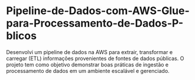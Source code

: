# Pipeline-de-Dados-com-AWS-Glue-para-Processamento-de-Dados-P-blicos
Desenvolvi um pipeline de dados na AWS para extrair, transformar e carregar (ETL) informações provenientes de fontes de dados públicas. O projeto tem como objetivo demonstrar boas práticas de ingestão e processamento de dados em um ambiente escalável e gerenciado.

